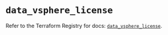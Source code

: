# `data_vsphere_license`

Refer to the Terraform Registry for docs: [`data_vsphere_license`](https://registry.terraform.io/providers/vmware/vsphere/2.14.1/docs/data-sources/license).
